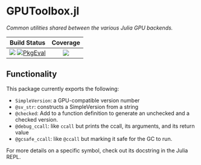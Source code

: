 # GPUToolbox.jl

*Common utilities shared between the various Julia GPU backends.*

| **Build Status**                                               | **Coverage**                    |
|:--------------------------------------------------------------:|:-------------------------------:|
| [![][gha-img]][gha-url] [![PkgEval][pkgeval-img]][pkgeval-url] | [![][codecov-img]][codecov-url] |

[gha-img]: https://github.com/JuliaGPU/GPUToolbox.jl/workflows/Test/badge.svg
[gha-url]: https://github.com/JuliaGPU/GPUToolbox.jl/actions

[pkgeval-img]: https://juliaci.github.io/NanosoldierReports/pkgeval_badges/G/GPUToolbox.svg
[pkgeval-url]: https://juliaci.github.io/NanosoldierReports/pkgeval_badges/G/GPUToolbox.html

[codecov-img]: https://codecov.io/gh/JuliaGPU/GPUToolbox.jl/branch/master/graph/badge.svg
[codecov-url]: https://codecov.io/gh/JuliaGPU/GPUToolbox.jl

## Functionality

This package currently exports the following:
- `SimpleVersion`: a GPU-compatible version number
- `@sv_str`: constructs a SimpleVersion from a string
- `@checked`: Add to a function definition to generate an unchecked and a checked version.
- `@debug_ccall`: like `ccall` but prints the ccall, its arguments, and its return value
- `@gcsafe_ccall`: like `@ccall` but marking it safe for the GC to run.

For more details on a specific symbol, check out its docstring in the Julia REPL.
